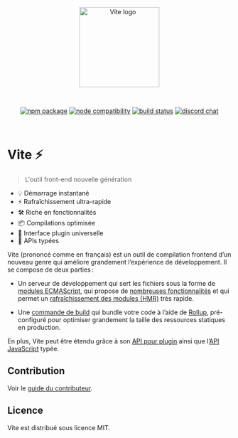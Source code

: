 <p align="center">
  <a href="https://vitejs.dev" target="_blank" rel="noopener noreferrer">
    <img width="180" src="https://vitejs.dev/logo.svg" alt="Vite logo">
  </a>
</p>
<br/>
<p align="center">
  <a href="https://npmjs.com/package/vite"><img src="https://img.shields.io/npm/v/vite.svg" alt="npm package"></a>
  <a href="https://nodejs.org/en/about/releases/"><img src="https://img.shields.io/node/v/vite.svg" alt="node compatibility"></a>
  <a href="https://github.com/vitejs/vite/actions/workflows/ci.yml"><img src="https://github.com/vitejs/vite/actions/workflows/ci.yml/badge.svg?branch=main" alt="build status"></a>
  <a href="https://chat.vitejs.dev"><img src="https://img.shields.io/badge/chat-discord-blue?style=flat&logo=discord" alt="discord chat"></a>
</p>
<br/>

# Vite ⚡

> L'outil front-end nouvelle génération

- 💡 Démarrage instantané
- ⚡️ Rafraîchissement ultra-rapide
- 🛠️ Riche en fonctionnalités
- 📦 Compilations optimisée
- 🔩 Interface plugin universelle
- 🔑 APIs typées

Vite (prononcé comme en français) est un outil de compilation frontend d’un nouveau genre qui améliore grandement l’expérience de développement. Il se compose de deux parties :

- Un serveur de développement qui sert les fichiers sous la forme de [modules ECMAScript](https://developer.mozilla.org/fr/docs/Web/JavaScript/Guide/Modules), qui propose de [nombreuses fonctionnalités](https://vitejs.dev/guide/features.html) et qui permet un [rafraîchissement des modules (HMR)](https://vitejs.dev/guide/features.html#hot-module-replacement) très rapide.

- Une [commande de build](https://vitejs.dev/guide/build.html) qui bundle votre code à l’aide de [Rollup](https://rollupjs.org), pré-configuré pour optimiser grandement la taille des ressources statiques en production.

En plus, Vite peut être étendu grâce à son [API pour plugin](https://vitejs.dev/guide/api-plugin.html) ainsi que l’[API JavaScript](https://vitejs.dev/guide/api-javascript.html) typée.

## Contribution

Voir le [guide du contributeur](https://github.com/vitejs/vite/blob/main/CONTRIBUTING.md).

## Licence

Vite est distribué sous licence MIT.
